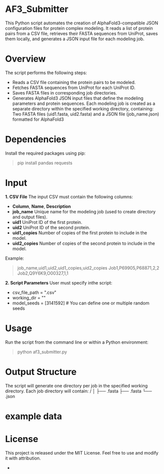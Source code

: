 # AF3_Submitter

This Python script automates the creation of AlphaFold3-compatible JSON configuration files for protein complex modeling.
It reads a list of protein pairs from a CSV file, retrieves their FASTA sequences from UniProt, saves them locally, and generates a JSON input file for each modeling job.

# Overview

The script performs the following steps:
- Reads a CSV file containing the protein pairs to be modeled.
- Fetches FASTA sequences from UniProt for each UniProt ID.
- Saves FASTA files in corresponding job directories.
- Generates AlphaFold3 JSON input files that define the modeling parameters and protein sequences.
Each modeling job is created as a separate directory within the specified working directory, containing:
Two FASTA files (uid1.fasta, uid2.fasta) and a JSON file (job_name.json) formatted for AlphaFold3

# Dependencies

Install the required packages using pip:
> pip install pandas requests


# Input
**1. CSV File**
The input CSV must contain the following columns:
- **Column**, **Name**,	**Description**
- **job_name**	Unique name for the modeling job (used to create directory and output files).
- **uid1**	UniProt ID of the first protein.
- **uid2**	UniProt ID of the second protein.
- **uid1_copies**	Number of copies of the first protein to include in the model.
- **uid2_copies**	Number of copies of the second protein to include in the model.

Example:
> job_name,uid1,uid2,uid1_copies,uid2_copies
> Job1,P69905,P68871,2,2
> Job2,Q9Y6K9,O00327,1,1


**2. Script Parameters**
User must specify inthe script:
- csv_file_path = "<path to the list of proteins>.csv"
- working_dir = "<path to where the files will be generated>"
- model_seeds = [3141592]  # You can define one or multiple random seeds

# Usage
Run the script from the command line or within a Python environment:
> python af3_submitter.py


# Output Structure
The script will generate one directory per job in the specified working directory.
Each job directory will contain:
<JobName>/
│
├── <uid1>.fasta
├── <uid2>.fasta
└── <JobName>.json


# example data

# License
This project is released under the MIT License.
Feel free to use and modify it with attribution.

- 

